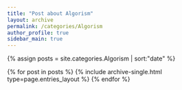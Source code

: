 ```yaml
---
title: "Post about Algorism"
layout: archive
permalink: /categories/Algorism
author_profile: true
sidebar_main: true
---
```


{% assign posts = site.categories.Algorism | sort:"date" %}

{% for post in posts %}
  {% include archive-single.html type=page.entries_layout %}
{% endfor %}
